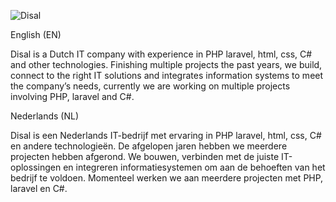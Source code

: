 ![Disal](https://user-images.githubusercontent.com/104503492/221815283-649f651d-fdd5-4a3e-af81-3b6ab268af54.png)


English (EN)

Disal is a Dutch IT company with experience in PHP laravel, html, css, C# and other technologies. Finishing multiple projects the past years, we build, connect to the right IT solutions and integrates information systems to meet the company’s needs, currently we are working on multiple projects involving PHP, laravel and C#.

Nederlands (NL)

Disal is een Nederlands IT-bedrijf met ervaring in PHP laravel, html, css, C# en andere technologieën. De afgelopen jaren hebben we meerdere projecten hebben afgerond. We bouwen, verbinden met de juiste IT-oplossingen en integreren informatiesystemen om aan de behoeften van het bedrijf te voldoen. Momenteel werken we aan meerdere projecten met PHP, laravel en C#.
